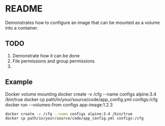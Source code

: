 # README
Demonstrates how to configure an image that can be mounted as a volume into a container.  

## TODO
1. Demonstrate how it can be done
1. File permissions and group permissions
1. 

## Example
Docker volume mounting 
    docker create -v /cfg --name configs alpine:3.4 /bin/true
    docker cp path/in/your/source/code/app_config.yml configs:/cfg
    docker run --volumes-from configs app-image:1.2.3

```sh
docker create -v /cfg --name configs alpine:3.4 /bin/true
docker cp path/in/your/source/code/app_config.yml configs:/cfg
```